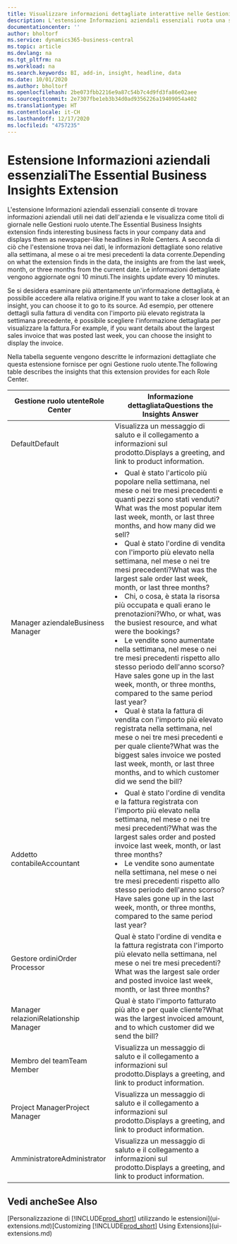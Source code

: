 ```yaml
---
title: Visualizzare informazioni dettagliate interattive nelle Gestioni ruolo utente | Documenti di Microsoft
description: L'estensione Informazioni aziendali essenziali ruota una serie di informazioni dettagliate aziendali nelle Gestioni ruolo utente.
documentationcenter: ''
author: bholtorf
ms.service: dynamics365-business-central
ms.topic: article
ms.devlang: na
ms.tgt_pltfrm: na
ms.workload: na
ms.search.keywords: BI, add-in, insight, headline, data
ms.date: 10/01/2020
ms.author: bholtorf
ms.openlocfilehash: 2be073fbb2216e9a87c54b7c4d9fd3fa86e02aee
ms.sourcegitcommit: 2e7307fbe1eb3b34d0ad9356226a19409054a402
ms.translationtype: HT
ms.contentlocale: it-CH
ms.lasthandoff: 12/17/2020
ms.locfileid: "4757235"
---
```

# <a name="the-essential-business-insights-extension"></a><span data-ttu-id="ca31f-103">Estensione Informazioni aziendali essenziali</span><span class="sxs-lookup"><span data-stu-id="ca31f-103">The Essential Business Insights Extension</span></span>
<span data-ttu-id="ca31f-104">L'estensione Informazioni aziendali essenziali consente di trovare informazioni aziendali utili nei dati dell'azienda e le visualizza come titoli di giornale nelle Gestioni ruolo utente.</span><span class="sxs-lookup"><span data-stu-id="ca31f-104">The Essential Business Insights extension finds interesting business facts in your company data and displays them as newspaper-like headlines in Role Centers.</span></span> <span data-ttu-id="ca31f-105">A seconda di ciò che l'estensione trova nei dati, le informazioni dettagliate sono relative alla settimana, al mese o ai tre mesi precedenti la data corrente.</span><span class="sxs-lookup"><span data-stu-id="ca31f-105">Depending on what the extension finds in the data, the insights are from the last week, month, or three months from the current date.</span></span> <span data-ttu-id="ca31f-106">Le informazioni dettagliate vengono aggiornate ogni 10 minuti.</span><span class="sxs-lookup"><span data-stu-id="ca31f-106">The insights update every 10 minutes.</span></span>  

<span data-ttu-id="ca31f-107">Se si desidera esaminare più attentamente un'informazione dettagliata, è possibile accedere alla relativa origine.</span><span class="sxs-lookup"><span data-stu-id="ca31f-107">If you want to take a closer look at an insight, you can choose it to go to its source.</span></span> <span data-ttu-id="ca31f-108">Ad esempio, per ottenere dettagli sulla fattura di vendita con l'importo più elevato registrata la settimana precedente, è possibile scegliere l'informazione dettagliata per visualizzare la fattura.</span><span class="sxs-lookup"><span data-stu-id="ca31f-108">For example, if you want details about the largest sales invoice that was posted last week, you can choose the insight to display the invoice.</span></span>

<span data-ttu-id="ca31f-109">Nella tabella seguente vengono descritte le informazioni dettagliate che questa estensione fornisce per ogni Gestione ruolo utente.</span><span class="sxs-lookup"><span data-stu-id="ca31f-109">The following table describes the insights that this extension provides for each Role Center.</span></span>

|<span data-ttu-id="ca31f-110">Gestione ruolo utente</span><span class="sxs-lookup"><span data-stu-id="ca31f-110">Role Center</span></span>|<span data-ttu-id="ca31f-111">Informazione dettagliata</span><span class="sxs-lookup"><span data-stu-id="ca31f-111">Questions the Insights Answer</span></span>|
|----|-----|
|<span data-ttu-id="ca31f-112">Default</span><span class="sxs-lookup"><span data-stu-id="ca31f-112">Default</span></span>|<span data-ttu-id="ca31f-113">Visualizza un messaggio di saluto e il collegamento a informazioni sul prodotto.</span><span class="sxs-lookup"><span data-stu-id="ca31f-113">Displays a greeting, and link to product information.</span></span>|
|<span data-ttu-id="ca31f-114">Manager aziendale</span><span class="sxs-lookup"><span data-stu-id="ca31f-114">Business Manager</span></span>|<li> <span data-ttu-id="ca31f-115">Qual è stato l'articolo più popolare nella settimana, nel mese o nei tre mesi precedenti e quanti pezzi sono stati venduti?</span><span class="sxs-lookup"><span data-stu-id="ca31f-115">What was the most popular item last week, month, or last three months, and how many did we sell?</span></span><br><li> <span data-ttu-id="ca31f-116">Qual è stato l'ordine di vendita con l'importo più elevato nella settimana, nel mese o nei tre mesi precedenti?</span><span class="sxs-lookup"><span data-stu-id="ca31f-116">What was the largest sale order last week, month, or last three months?</span></span><br><li> <span data-ttu-id="ca31f-117">Chi, o cosa, è stata la risorsa più occupata e quali erano le prenotazioni?</span><span class="sxs-lookup"><span data-stu-id="ca31f-117">Who, or what, was the busiest resource, and what were the bookings?</span></span><br><li> <span data-ttu-id="ca31f-118">Le vendite sono aumentate nella settimana, nel mese o nei tre mesi precedenti rispetto allo stesso periodo dell'anno scorso?</span><span class="sxs-lookup"><span data-stu-id="ca31f-118">Have sales gone up in the last week, month, or three months, compared to the same period last year?</span></span><br><li> <span data-ttu-id="ca31f-119">Qual è stata la fattura di vendita con l'importo più elevato registrata nella settimana, nel mese o nei tre mesi precedenti e per quale cliente?</span><span class="sxs-lookup"><span data-stu-id="ca31f-119">What was the biggest sales invoice we posted last week, month, or last three months, and to which customer did we send the bill?</span></span></li> |
|<span data-ttu-id="ca31f-120">Addetto contabile</span><span class="sxs-lookup"><span data-stu-id="ca31f-120">Accountant</span></span>|<li> <span data-ttu-id="ca31f-121">Qual è stato l'ordine di vendita e la fattura registrata con l'importo più elevato nella settimana, nel mese o nei tre mesi precedenti?</span><span class="sxs-lookup"><span data-stu-id="ca31f-121">What was the largest sales order and posted invoice last week, month, or last three months?</span></span><br><li> <span data-ttu-id="ca31f-122">Le vendite sono aumentate nella settimana, nel mese o nei tre mesi precedenti rispetto allo stesso periodo dell'anno scorso?</span><span class="sxs-lookup"><span data-stu-id="ca31f-122">Have sales gone up in the last week, month, or three months, compared to the same period last year?</span></span> |
|<span data-ttu-id="ca31f-123">Gestore ordini</span><span class="sxs-lookup"><span data-stu-id="ca31f-123">Order Processor</span></span>| <span data-ttu-id="ca31f-124">Qual è stato l'ordine di vendita e la fattura registrata con l'importo più elevato nella settimana, nel mese o nei tre mesi precedenti?</span><span class="sxs-lookup"><span data-stu-id="ca31f-124">What was the largest sale order and posted invoice last week, month, or last three months?</span></span>|
|<span data-ttu-id="ca31f-125">Manager relazioni</span><span class="sxs-lookup"><span data-stu-id="ca31f-125">Relationship Manager</span></span>| <span data-ttu-id="ca31f-126">Qual è stato l'importo fatturato più alto e per quale cliente?</span><span class="sxs-lookup"><span data-stu-id="ca31f-126">What was the largest invoiced amount, and to which customer did we send the bill?</span></span>|
|<span data-ttu-id="ca31f-127">Membro del team</span><span class="sxs-lookup"><span data-stu-id="ca31f-127">Team Member</span></span>| <span data-ttu-id="ca31f-128">Visualizza un messaggio di saluto e il collegamento a informazioni sul prodotto.</span><span class="sxs-lookup"><span data-stu-id="ca31f-128">Displays a greeting, and link to product information.</span></span>|
|<span data-ttu-id="ca31f-129">Project Manager</span><span class="sxs-lookup"><span data-stu-id="ca31f-129">Project Manager</span></span>| <span data-ttu-id="ca31f-130">Visualizza un messaggio di saluto e il collegamento a informazioni sul prodotto.</span><span class="sxs-lookup"><span data-stu-id="ca31f-130">Displays a greeting, and link to product information.</span></span>|
|<span data-ttu-id="ca31f-131">Amministratore</span><span class="sxs-lookup"><span data-stu-id="ca31f-131">Administrator</span></span>| <span data-ttu-id="ca31f-132">Visualizza un messaggio di saluto e il collegamento a informazioni sul prodotto.</span><span class="sxs-lookup"><span data-stu-id="ca31f-132">Displays a greeting, and link to product information.</span></span>|

## <a name="see-also"></a><span data-ttu-id="ca31f-133">Vedi anche</span><span class="sxs-lookup"><span data-stu-id="ca31f-133">See Also</span></span>
<span data-ttu-id="ca31f-134">[Personalizzazione di [!INCLUDE[prod_short](includes/prod_short.md)] utilizzando le estensioni](ui-extensions.md)</span><span class="sxs-lookup"><span data-stu-id="ca31f-134">[Customizing [!INCLUDE[prod_short](includes/prod_short.md)] Using Extensions](ui-extensions.md)</span></span>
